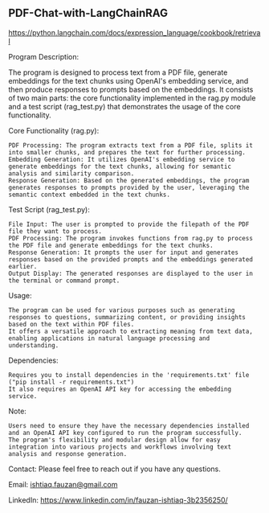 ## PDF-Chat-with-LangChainRAG
https://python.langchain.com/docs/expression_language/cookbook/retrieval

Program Description:

The program is designed to process text from a PDF file, generate embeddings for the text chunks using OpenAI's embedding service, and then produce responses to prompts based on the embeddings. It consists of two main parts: the core functionality implemented in the rag.py module and a test script (rag_test.py) that demonstrates the usage of the core functionality.

Core Functionality (rag.py):

    PDF Processing: The program extracts text from a PDF file, splits it into smaller chunks, and prepares the text for further processing.
    Embedding Generation: It utilizes OpenAI's embedding service to generate embeddings for the text chunks, allowing for semantic analysis and similarity comparison.
    Response Generation: Based on the generated embeddings, the program generates responses to prompts provided by the user, leveraging the semantic context embedded in the text chunks.

Test Script (rag_test.py):

    File Input: The user is prompted to provide the filepath of the PDF file they want to process.
    PDF Processing: The program invokes functions from rag.py to process the PDF file and generate embeddings for the text chunks.
    Response Generation: It prompts the user for input and generates responses based on the provided prompts and the embeddings generated earlier.
    Output Display: The generated responses are displayed to the user in the terminal or command prompt.

Usage:

    The program can be used for various purposes such as generating responses to questions, summarizing content, or providing insights based on the text within PDF files.
    It offers a versatile approach to extracting meaning from text data, enabling applications in natural language processing and understanding.

Dependencies:

    Requires you to install dependencies in the 'requirements.txt' file ("pip install -r requirements.txt")
    It also requires an OpenAI API key for accessing the embedding service.

Note:

    Users need to ensure they have the necessary dependencies installed and an OpenAI API key configured to run the program successfully.
    The program's flexibility and modular design allow for easy integration into various projects and workflows involving text analysis and response generation.

Contact:
Please feel free to reach out if you have any questions. 
    
Email: ishtiaq.fauzan@gmail.com
    
LinkedIn: https://www.linkedin.com/in/fauzan-ishtiaq-3b2356250/
